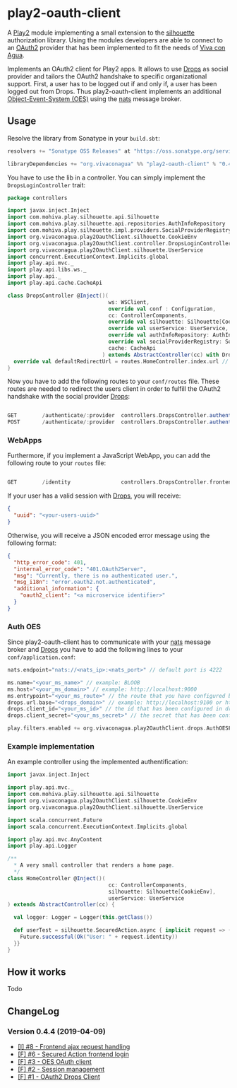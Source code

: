 # play2-oauth-client
A [Play2](https://www.playframework.com/) module implementing a small extension to the [silhouette](https://www.silhouette.rocks/) authorization library. Using the modules developers are able to connect to an [OAuth2](https://oauth.net/2/) provider that has been implemented to fit the needs of [Viva con Agua](https://www.vivaconagua.org/home).

Implements an OAuth2 client for Play2 apps. It allows to use [Drops](https://github.com/Viva-con-Agua/drops) as social provider and tailors the OAuth2 handshake to specific organizational support.
First, a user has to be logged out if and only if, a user has been logged out from Drops. Thus play2-oauth-client 
implements an additional [Object-Event-System (OES)](http://wiki.vivaconagua.org/Business_Object_Exchange) using the 
[nats](https://nats.io/) message broker.

## Usage
Resolve the library from Sonatype in your `build.sbt`:
```scala
resolvers += "Sonatype OSS Releases" at "https://oss.sonatype.org/service/local/staging/deploy/maven2"

libraryDependencies += "org.vivaconagua" %% "play2-oauth-client" % "0.4.1"
```

You have to use the lib in a controller. You can simply implement the `DropsLoginController` trait:
```scala
package controllers

import javax.inject.Inject
import com.mohiva.play.silhouette.api.Silhouette
import com.mohiva.play.silhouette.api.repositories.AuthInfoRepository
import com.mohiva.play.silhouette.impl.providers.SocialProviderRegistry
import org.vivaconagua.play2OauthClient.silhouette.CookieEnv
import org.vivaconagua.play2OauthClient.controller.DropsLoginController
import org.vivaconagua.play2OauthClient.silhouette.UserService
import concurrent.ExecutionContext.Implicits.global
import play.api.mvc._
import play.api.libs.ws._
import play.api._
import play.api.cache.CacheApi

class DropsController @Inject()(
                                ws: WSClient,
                                override val conf : Configuration,
                                cc: ControllerComponents,
                                override val silhouette: Silhouette[CookieEnv],
                                override val userService: UserService,
                                override val authInfoRepository: AuthInfoRepository,
                                override val socialProviderRegistry: SocialProviderRegistry,
                                cache: CacheApi
                              ) extends AbstractController(cc) with DropsLoginController {
  override val defaultRedirectUrl = routes.HomeController.index.url // defines the default page a user sees after login 
}
```

Now you have to add the following routes to your  `conf/routes` file. These routes are needed to redirect the users 
client in order to fulfill the OAuth2 handshake with the social provider [Drops](https://github.com/Viva-con-Agua/drops):
```scala

GET        /authenticate/:provider  controllers.DropsController.authenticate(provider, route: Option[String], ajax: Option[Boolean])
POST       /authenticate/:provider  controllers.DropsController.authenticate(provider, route: Option[String], ajax: Option[Boolean])
```

### WebApps
Furthermore, if you implement a JavaScript WebApp, you can add the following route to your `routes` file:
```scala

GET        /identity                controllers.DropsController.frontendLogin
```
If your user has a valid session with [Drops](https://github.com/Viva-con-Agua/drops), you will receive:
```json
{
  "uuid": "<your-users-uuid>"
}
```
Otherwise, you will receive a JSON encoded error message using the following format:
```json
{
  "http_error_code": 401,
  "internal_error_code": "401.OAuth2Server",
  "msg": "Currently, there is no authenticated user.",
  "msg_i18n": "error.oauth2.not.authenticated",
  "additional_information": {
    "oauth2_client": "<a microservice identifier>"
  }
}
```

### Auth OES

Since play2-oauth-client has to communicate with your [nats](https://nats.io/) message broker and [Drops](https://github.com/Viva-con-Agua/drops)
you have to add the following lines to your `conf/application.conf`:
```scala
nats.endpoint="nats://<nats_ip>:<nats_port>" // default port is 4222

ms.name="<your_ms_name>" // example: BLOOB
ms.host="<your_ms_domain>" // example: http://localhost:9000
ms.entrypoint="<your_ms_route>" // the route that you have configured before, example: /authenticate/drops
drops.url.base="<drops_domain>" // example: http://localhost:9100 or https://pool.vivaconagua.org/drops
drops.client_id="<your_ms_id>" // the id that has been configured in drops to identify your microservice
drops.client_secret="<your_ms_secret>" // the secret that has been configured in drops to identify your microservice

play.filters.enabled += org.vivaconagua.play2OauthClient.drops.AuthOESFilter
```

### Example implementation

An example controller using the implemented authentification:

```scala
import javax.inject.Inject

import play.api.mvc._
import com.mohiva.play.silhouette.api.Silhouette
import org.vivaconagua.play2OauthClient.silhouette.CookieEnv
import org.vivaconagua.play2OauthClient.silhouette.UserService

import scala.concurrent.Future
import scala.concurrent.ExecutionContext.Implicits.global

import play.api.mvc.AnyContent
import play.api.Logger

/**
  * A very small controller that renders a home page.
  */
class HomeController @Inject()(
                                cc: ControllerComponents,
                                silhouette: Silhouette[CookieEnv],
                                userService: UserService
) extends AbstractController(cc) {

  val logger: Logger = Logger(this.getClass())

  def userTest = silhouette.SecuredAction.async { implicit request => {
    Future.successful(Ok("User: " + request.identity))
  }}
}
```

## How it works
Todo

## ChangeLog

### Version 0.4.4 (2019-04-09)

* [[I] #8 - Frontend ajax request handling](https://github.com/Viva-con-Agua/play2-oauth-client/issues/8)
* [[F] #6 - Secured Action frontend login](https://github.com/Viva-con-Agua/play2-oauth-client/issues/6)
* [[F] #3 - OES OAuth client](https://github.com/Viva-con-Agua/play2-oauth-client/issues/3)
* [[F] #2 - Session management](https://github.com/Viva-con-Agua/play2-oauth-client/issues/2)
* [[F] #1 - OAuth2 Drops Client](https://github.com/Viva-con-Agua/play2-oauth-client/issues/1)
